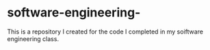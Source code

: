 # software-engineering-
This is a repository I created for the code I completed in my soiftware engineering class.

